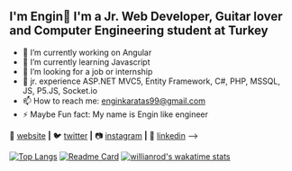## I'm Engin🤠 I'm a Jr. Web Developer, Guitar lover and Computer Engineering student at Turkey

- 🔭 I’m currently working on Angular 
- 🌱 I’m currently learning Javascript 
- 🤨 I’m looking for a job or internship
- 💬 jr. experience ASP.NET MVC5, Entity Framework, C#, PHP, MSSQL, JS, P5.JS, Socket.io
- 📫 How to reach me: enginkaratas99@gmail.com
- ⚡ Maybe Fun fact: My name is Engin like engineer


 
🏡 [website][website] **|** 
🐦 [twitter][twitter] **|** 
📷 [instagram][instagram] **|** 
👔 [linkedin][linkedin]
-->


[![Top Langs](https://github-readme-stats.vercel.app/api/top-langs/?username=EnginKARATAS&layout=compact)]()
[![Readme Card](https://github-readme-stats.vercel.app/api/pin/?username=EnginKARATAS&repo=GateOfMusicians)]()
[![willianrod's wakatime stats](https://github-readme-stats.vercel.app/api/wakatime?username=EnginKARATAS)](https://github.com/EnginKARATAS/GateOfMusicians)

[website]: https://enginkaratas.com
[twitter]: https://twitter.com/engineerinengin
[instagram]: https://www.instagram.com/engin.in_/
[linkedin]: https://linkedin.com/in/engin-karataş-060807171/
[brad]: https://github.com/EnginKARATAS
